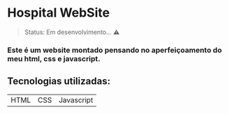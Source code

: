 <h1>Hospital WebSite</h1>

> Status: Em desenvolvimento... ⚠️

### Este é um website montado pensando no aperfeiçoamento do meu html, css e javascript.

## Tecnologias utilizadas:

<table>
<tr>
  <td>HTML</td>
  <td>CSS</td>
  <td>Javascript</td>
</tr>
